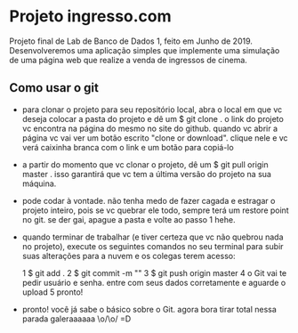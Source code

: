 # Projeto ingresso.com
Projeto final de Lab de Banco de Dados 1, feito em Junho de 2019. Desenvolveremos uma aplicação simples que implemente uma simulação de uma página web que realize a venda de ingressos de cinema.

## Como usar o git
  - para clonar o projeto para seu repositório local, abra o local em que vc deseja colocar a pasta do projeto e dê um $ git clone <link-do-projeto> . o link do projeto vc encontra na página do mesmo no site do github. quando vc abrir a página vc vai ver um botão escrito "clone or download". clique nele e vc verá caixinha branca com o link e um botão para copiá-lo
  - a partir do momento que vc clonar o projeto, dê um $ git pull origin master . isso garantirá que vc tem a última versão do projeto na sua máquina.
  - pode codar à vontade. não tenha medo de fazer cagada e estragar o projeto inteiro, pois se vc quebrar ele todo, sempre terá um restore point no git. se der gai, apague a pasta e volte ao passo 1 hehe.
  - quando terminar de trabalhar (e tiver certeza que vc não quebrou nada no projeto), execute os seguintes comandos no seu terminal para subir suas alterações para a nuvem e os colegas terem acesso:
  
    1 $ git add .
    2 $ git commit -m "<adicione um comentario sobre o que vc fez aqui>"
    3 $ git push origin master
    4 o Git vai te pedir usuário e senha. entre com seus dados corretamente e aguarde o upload
    5 pronto!
  
  - pronto! você já sabe o básico sobre o Git. agora bora tirar total nessa parada galeraaaaaa \o/\o/ =D
